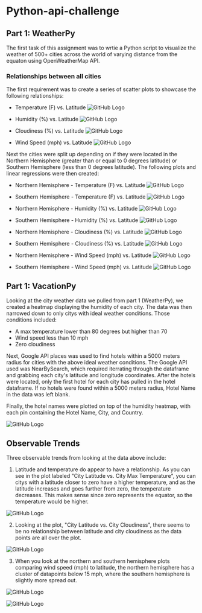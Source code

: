 # Python-api-challenge

## Part 1: WeatherPy

The first task of this assignment was to wrtie a Python script to visualize the weather of 500+ cities across the world of varying distance from the equaton using OpenWeatherMap API. 

### Relationships between all cities
The first requirement was to create a series of scatter plots to showcase the following relationships:

- Temperature (F) vs. Latitude
![GitHub Logo](/Images/latitude_vs_temp.png)

- Humidity (%) vs. Latitude
![GitHub Logo](/Images/latitude_vs_humidity.png)

- Cloudiness (%) vs. Latitude
![GitHub Logo](/Images/latitude_vs_cloudiness.png)

- Wind Speed (mph) vs. Latitude
![GitHub Logo](/Images/latitude_vs_windspeed.png)

Next the cities were split up depending on if they were located in the Northern Hemisphere (greater than or equal to 0 degrees latitude) or Southern Hemisphere (less than 0 degrees latitude). The following plots and linear regressions were then created:

- Northern Hemisphere - Temperature (F) vs. Latitude
![GitHub Logo](/Images/nothernhem_temp_vs_lat.png)

- Southern Hemisphere - Temperature (F) vs. Latitude
![GitHub Logo](/Images/southernhem_temp_vs_lat.png)

- Northern Hemisphere - Humidity (%) vs. Latitude
![GitHub Logo](/Images/nothernhem_humidity_vs_lat.png)

- Southern Hemisphere - Humidity (%) vs. Latitude
![GitHub Logo](/Images/southernhem_humidity_vs_lat.png)

- Northern Hemisphere - Cloudiness (%) vs. Latitude
![GitHub Logo](/Images/nothernhem_cloudiness_vs_lat.png)

- Southern Hemisphere - Cloudiness (%) vs. Latitude
![GitHub Logo](/Images/southernhem_cloudiness_vs_lat.png)

- Northern Hemisphere - Wind Speed (mph) vs. Latitude
![GitHub Logo](/Images/nothernhem_windspeed_vs_lat.png)

- Southern Hemisphere - Wind Speed (mph) vs. Latitude
![GitHub Logo](/Images/southernhem_windspeed_vs_lat.png)

## Part 1: VacationPy
Looking at the city weather data we pulled from part 1 (WeatherPy), we created a heatmap displaying the humidity of each city. The data was then narrowed down to only citys with ideal weather conditions. Those conditions included:
- A max temperature lower than 80 degrees but higher than 70
- Wind speed less than 10 mph
- Zero cloudiness

Next, Google API places was used to find hotels within a 5000 meters radius for cities with the above ideal weather conditions. The Google API used was NearBySearch, which required iterrating through the dataframe and grabbing each city's latitude and longitude coordinates. After the hotels were located, only the first hotel for each city has pulled in the hotel dataframe. If no hotels were found within a 5000 meters radius, Hotel Name in the data was left blank. 

Finally, the hotel names were plotted on top of the humidity heatmap, with each pin containing the Hotel Name, City, and Country.

![GitHub Logo](/Images/heatmap4.png)


## Observable Trends

Three observable trends from looking at the data above include:

1. Latitude and temperature do appear to have a relationship. As you can see in the plot labeled "City Latitude vs. City Max Temperature", you can citys with a latitude closer to zero have a higher temperature, and as the latitude increases and goes further from zero, the temperature decreases. This makes sense since zero represents the equator, so the temperature would be higher.

![GitHub Logo](/Images/latitude_vs_temp.png)

2. Looking at the plot, "City Latitude vs. City Cloudiness", there seems to be no relationship between latitude and city cloudiness as the data points are all over the plot. 

![GitHub Logo](/Images/latitude_vs_cloudiness.png)

3. When you look at the northern and southern hemisphere plots comparing wind speed (mph) to latitude, the northern hemisphere has a cluster of datapoints below 15 mph, where the southern hemisphere is slightly more spread out.

![GitHub Logo](/Images/northernhem_windspeed_vs_lat.png)

![GitHub Logo](/Images/southernhem_windspeed_vs_lat.png)